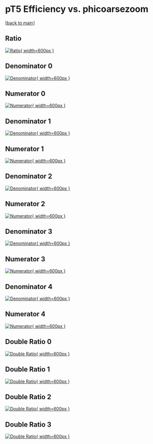 # pT5 Efficiency vs. phicoarsezoom

[[back to main](./)]



## Ratio

[![Ratio](../mtv/var/pT5_vtr_11_-1_eff_phicoarsezoom.png){ width=600px }](../mtv/var/pT5_vtr_11_-1_eff_phicoarsezoom.pdf)

## Denominator 0

[![Denominator](../mtv/den/pT5_vtr_11_-1_eff_phicoarsezoom_den0.png){ width=600px }](../mtv/den/pT5_vtr_11_-1_eff_phicoarsezoom_den0.pdf)

## Numerator 0

[![Numerator](../mtv/num/pT5_vtr_11_-1_eff_phicoarsezoom_num0.png){ width=600px }](../mtv/num/pT5_vtr_11_-1_eff_phicoarsezoom_num0.pdf)

## Denominator 1

[![Denominator](../mtv/den/pT5_vtr_11_-1_eff_phicoarsezoom_den1.png){ width=600px }](../mtv/den/pT5_vtr_11_-1_eff_phicoarsezoom_den1.pdf)

## Numerator 1

[![Numerator](../mtv/num/pT5_vtr_11_-1_eff_phicoarsezoom_num1.png){ width=600px }](../mtv/num/pT5_vtr_11_-1_eff_phicoarsezoom_num1.pdf)

## Denominator 2

[![Denominator](../mtv/den/pT5_vtr_11_-1_eff_phicoarsezoom_den2.png){ width=600px }](../mtv/den/pT5_vtr_11_-1_eff_phicoarsezoom_den2.pdf)

## Numerator 2

[![Numerator](../mtv/num/pT5_vtr_11_-1_eff_phicoarsezoom_num2.png){ width=600px }](../mtv/num/pT5_vtr_11_-1_eff_phicoarsezoom_num2.pdf)

## Denominator 3

[![Denominator](../mtv/den/pT5_vtr_11_-1_eff_phicoarsezoom_den3.png){ width=600px }](../mtv/den/pT5_vtr_11_-1_eff_phicoarsezoom_den3.pdf)

## Numerator 3

[![Numerator](../mtv/num/pT5_vtr_11_-1_eff_phicoarsezoom_num3.png){ width=600px }](../mtv/num/pT5_vtr_11_-1_eff_phicoarsezoom_num3.pdf)

## Denominator 4

[![Denominator](../mtv/den/pT5_vtr_11_-1_eff_phicoarsezoom_den4.png){ width=600px }](../mtv/den/pT5_vtr_11_-1_eff_phicoarsezoom_den4.pdf)

## Numerator 4

[![Numerator](../mtv/num/pT5_vtr_11_-1_eff_phicoarsezoom_num4.png){ width=600px }](../mtv/num/pT5_vtr_11_-1_eff_phicoarsezoom_num4.pdf)

## Double Ratio 0

[![Double Ratio](../mtv/ratio/pT5_vtr_11_-1_eff_phicoarsezoom_ratio0.png){ width=600px }](../mtv/ratio/pT5_vtr_11_-1_eff_phicoarsezoom_ratio0.pdf)

## Double Ratio 1

[![Double Ratio](../mtv/ratio/pT5_vtr_11_-1_eff_phicoarsezoom_ratio1.png){ width=600px }](../mtv/ratio/pT5_vtr_11_-1_eff_phicoarsezoom_ratio1.pdf)

## Double Ratio 2

[![Double Ratio](../mtv/ratio/pT5_vtr_11_-1_eff_phicoarsezoom_ratio2.png){ width=600px }](../mtv/ratio/pT5_vtr_11_-1_eff_phicoarsezoom_ratio2.pdf)

## Double Ratio 3

[![Double Ratio](../mtv/ratio/pT5_vtr_11_-1_eff_phicoarsezoom_ratio3.png){ width=600px }](../mtv/ratio/pT5_vtr_11_-1_eff_phicoarsezoom_ratio3.pdf)

